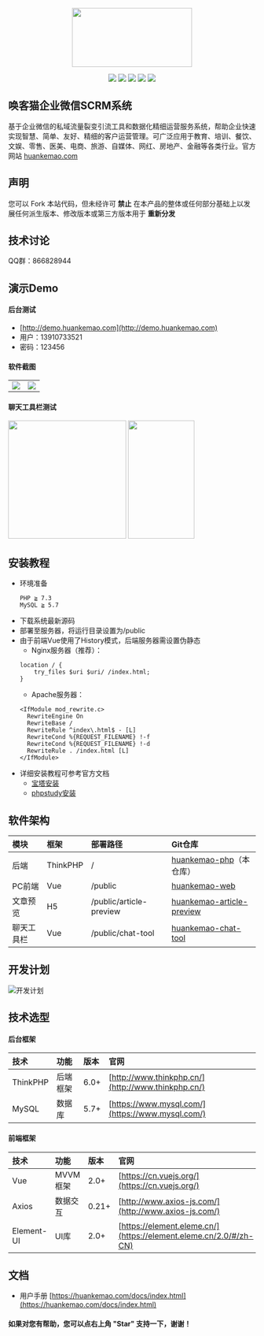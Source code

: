 <p align="center">
    <img src="https://huankemao.com/huankemao-cms/upload/1/editor/1612860769431.jpeg" width="244" height="120"/>
</p>

<p align="center">
    <img src="https://img.shields.io/badge/Edition-0.0.1-orange" />
    <img src="https://img.shields.io/badge/PHP-7.3+-green" />
    <img src="https://img.shields.io/badge/Vue-2.0+-yellow" />
    <img src="https://img.shields.io/badge/MySQL-5.7+-blueviolet" />
    <img src="https://img.shields.io/badge/Download-20M-blue" />
</p>

## 唤客猫企业微信SCRM系统

基于企业微信的私域流量裂变引流工具和数据化精细运营服务系统，帮助企业快速实现智慧、简单、友好、精细的客户运营管理。可广泛应用于教育、培训、餐饮、文娱、零售、医美、电商、旅游、自媒体、网红、房地产、金融等各类行业。官方网站 [huankemao.com](https://huankemao.com/)

## 声明

您可以 Fork 本站代码，但未经许可 **禁止** 在本产品的整体或任何部分基础上以发展任何派生版本、修改版本或第三方版本用于 **重新分发** 

## 技术讨论

QQ群：866828944

## 演示Demo
#### 后台测试
- [http://demo.huankemao.com](http://demo.huankemao.com)
- 用户：13910733521
- 密码：123456

#### 软件截图
<table>
    <tr>
        <td><img src="https://huankemao.com/huankemao-cms/upload/1/editor/1612861486900.jpeg"/></td>
        <td><img src="https://huankemao.com/huankemao-cms/upload/1/editor/1612861092457.png"/></td>
    </tr>
</table>

#### 聊天工具栏测试
<p>
    <img src="https://huankemao.com/huankemao-cms/upload/1/editor/1616591360195.png" width="240" height="240"/>
    <img src="https://huankemao.com/huankemao-cms/upload/1/editor/1612861105454.png" width="135" height="240"/>
</p>

## 安装教程
- 环境准备
    ```
    PHP ≧ 7.3
    MySQL ≧ 5.7
    ```
- 下载系统最新源码
- 部署至服务器，将运行目录设置为/public
- 由于前端Vue使用了History模式，后端服务器需设置伪静态
    - Nginx服务器（推荐）：
    ```
    location / {
	    try_files $uri $uri/ /index.html;
    }
    ```
    - Apache服务器：
    ```
    <IfModule mod_rewrite.c>
      RewriteEngine On
      RewriteBase /
      RewriteRule ^index\.html$ - [L]
      RewriteCond %{REQUEST_FILENAME} !-f
      RewriteCond %{REQUEST_FILENAME} !-d
      RewriteRule . /index.html [L]
    </IfModule>
    ```
- 详细安装教程可参考官方文档
    - [宝塔安装](https://huankemao.com/docs/index.html)
    - [phpstudy安装](https://huankemao.com/docs/index.html)

## 软件架构
| 模块 | 框架 | 部署路径 | Git仓库 |
| :--- | :--- | :--- | :--- |
| 后端 | ThinkPHP | / | [huankemao-php](https://github.com/huankemao/huankemao-php)（本仓库） |
| PC前端| Vue | /public | [huankemao-web](https://github.com/huankemao/huankemao-web) |
| 文章预览 | H5 | /public/article-preview | [huankemao-article-preview](https://github.com/huankemao/huankemao-article-preview) |
| 聊天工具栏 | Vue | /public/chat-tool | [huankemao-chat-tool](https://github.com/huankemao/huankemao-chat-tool) |

## 开发计划
![开发计划](https://huankemao.com/huankemao-cms/upload/1/editor/1612861110227.png "开发计划")

## 技术选型
#### 后台框架
| 技术 | 功能 | 版本 | 官网 |
| :--- | :--- | :--- | :--- |
| ThinkPHP | 后端框架 | 6.0+ | [http://www.thinkphp.cn/](http://www.thinkphp.cn/) |
| MySQL | 数据库 | 5.7+ | [https://www.mysql.com/](https://www.mysql.com/) |

#### 前端框架

| 技术 | 功能 | 版本 | 官网 |
| :--- | :--- | :--- | :--- |
| Vue | MVVM框架 | 2.0+ | [https://cn.vuejs.org/](https://cn.vuejs.org/) |
| Axios | 数据交互 | 0.21+ | [http://www.axios-js.com/](http://www.axios-js.com/) |
| Element-UI| UI库 | 2.0+ | [https://element.eleme.cn/](https://element.eleme.cn/2.0/#/zh-CN) |

## 文档
- 用户手册 [https://huankemao.com/docs/index.html](https://huankemao.com/docs/index.html)

#### 如果对您有帮助，您可以点右上角 "Star" 支持一下，谢谢！
